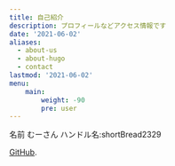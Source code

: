 ```yaml
---
title: 自己紹介
description: プロフィールなどアクセス情報です
date: '2021-06-02'
aliases:
  - about-us
  - about-hugo
  - contact
lastmod: '2021-06-02'
menu:
    main: 
        weight: -90
        pre: user
---
```


名前    むーさん
ハンドル名:shortBread2329

[GitHub](https://github.com/shortBread2329).
